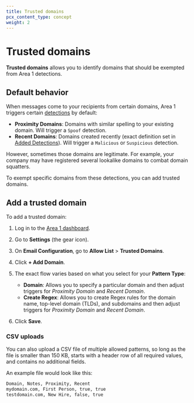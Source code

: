 ```yaml
---
title: Trusted domains
pcx_content_type: concept
weight: 2
---
```


# Trusted domains

**Trusted domains** allows you to identify domains that should be exempted from Area 1 detections.

## Default behavior

When messages come to your recipients from certain domains, Area 1 triggers certain [detections](/email-security/reference/dispositions-and-attributes/) by default:

- **Proximity Domains**: Domains with similar spelling to your existing domain. Will trigger a `Spoof` detection.
- **Recent Domains**: Domains created recently (exact definition set in [Added Detections](/email-security/email-configuration/enhanced-detections/added-detections/)). Will trigger a `Malicious` or `Suspicious` detection.

However, sometimes those domains are legitimate. For example, your company may have registered several lookalike domains to combat domain squatters.

To exempt specific domains from these detections, you can add trusted domains.

## Add a trusted domain

To add a trusted domain:

1. Log in to the [Area 1 dashboard](https://horizon.area1security.com/).
2. Go to **Settings** (the gear icon).
3. On **Email Configuration**, go to **Allow List** > **Trusted Domains**.
4. Click **+ Add Domain**.
5. The exact flow varies based on what you select for your **Pattern Type**:

   - **Domain**: Allows you to specify a particular domain and then adjust triggers for _Proximity Domain_ and _Recent Domain_.
   - **Create Regex**: Allows you to create Regex rules for the domain name, top-level domain (TLDs), and subdomains and then adjust triggers for _Proximity Domain_ and _Recent Domain_.

6. Click **Save**.

### CSV uploads

You can also upload a CSV file of multiple allowed patterns, so long as the file is smaller than 150 KB, starts with a header row of all required values, and contains no additional fields.

An example file would look like this:

```txt
Domain, Notes, Proximity, Recent
mydomain.com, First Person, true, true
testdomain.com, New Hire, false, true
```
